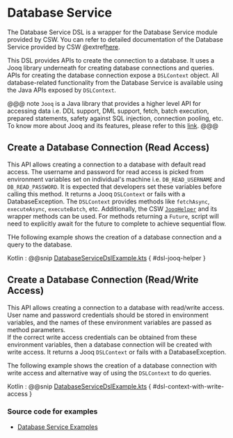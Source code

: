 # Database Service

The Database Service DSL is a wrapper for the Database Service module provided by CSW.
You can refer to detailed documentation of the Database Service provided by CSW @extref[here](csw:services/database).

This DSL provides APIs to create the connection to a database. It uses a Jooq library underneath for creating database connections
and queries. APIs for creating the database connection expose a `DSLContext` object. All database-related functionality 
from the Database Service is available using the Java APIs exposed by `DSLContext`.

@@@ note
`Jooq` is a Java library that provides a higher level API for accessing data i.e. DDL support, DML support, fetch,
batch execution, prepared statements, safety against SQL injection, connection pooling, etc. To know more about Jooq and
its features, please refer to this [link](https://www.jooq.org/learn/).
@@@


## Create a Database Connection (Read Access)

This API allows creating a connection to a database with default read access. The username and password for read access
is picked from environment variables set on individual's machine i.e. `DB_READ_USERNAME` and `DB_READ_PASSWORD`.
It is expected that developers set these variables before calling this method. It returns a Jooq `DSLContext` or fails with
a DatabaseException. The `DSLContext` provides methods like `fetchAsync`, `executeAsync`, `executeBatch`, etc. Additionally, the CSW
[`JooqHelper`](https://tmtsoftware.github.io/csw/api/scala/csw/database/javadsl/JooqHelper$.html) and its wrapper methods
can be used.   For methods returning a `Future`, script will need
to explicitly await for the future to complete to achieve sequential flow.

THe following example shows the creation of a database connection and a query to the database.

Kotlin
:   @@snip [DatabaseServiceDslExample.kts](../../../../../../examples/src/main/kotlin/esw/ocs/scripts/examples/paradox/DatabaseServiceDslExample.kts) { #dsl-jooq-helper }

## Create a Database Connection (Read/Write Access)

This API allows creating a connection to a database with read/write access.  User name and password credentials 
should be stored in environment variables, and the names of these environment variables are passed as method parameters.  
If the correct write access credentials can be obtained from these environment variables, then a database connection will be created
with write access. It returns a Jooq `DSLContext` or fails with a DatabaseException.

The following example shows the creation of a database connection with write access and alternative way of using the `DSLContext`
to do queries.

Kotlin
:   @@snip [DatabaseServiceDslExample.kts](../../../../../../examples/src/main/kotlin/esw/ocs/scripts/examples/paradox/DatabaseServiceDslExample.kts) { #dsl-context-with-write-access }

### Source code for examples

* [Database Service Examples]($github.base_url$/examples/src/main/kotlin/esw/ocs/scripts/examples/paradox/DatabaseServiceDslExample.kts)

